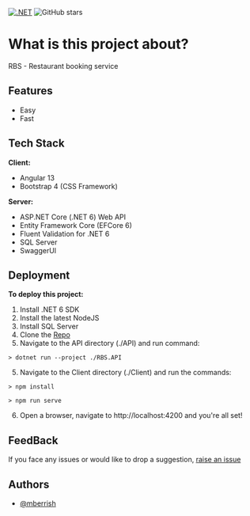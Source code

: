 [![.NET](https://github.com/mberrishdev/RBS/actions/workflows/dotnet.yml/badge.svg)](https://github.com/mberrishdev/RBS/actions/workflows/dotnet.yml)
![GitHub stars](https://img.shields.io/github/stars/mberrishdev/RBS)



# What is this project about?

RBS - Restaurant booking service


## Features

- Easy
- Fast

## Tech Stack

**Client:** 
* Angular 13
* Bootstrap 4 (CSS Framework)

**Server:** 
* ASP.NET Core (.NET 6) Web API
* Entity Framework Core (EFCore 6)
* Fluent Validation for .NET 6
* SQL Server
* SwaggerUI


## Deployment

**To deploy this project:**

1. Install .NET 6 SDK
2. Install the latest NodeJS
3. Install SQL Server
4. Clone the [Repo](https://github.com/mberrishdev/RBS)
5. Navigate to the API directory (./API) and run command:


```
> dotnet run --project ./RBS.API
```

5. Navigate to the Client directory (./Client) and run the commands:

```
> npm install
```

```
> npm run serve
```

6. Open a browser, navigate to http://localhost:4200 and you're all set! 

## FeedBack

If you face any issues or would like to drop a suggestion, [raise an issue](https://github.com/mberrishdev/RBS/issues/new)
## Authors

- [@mberrish](https://www.github.com/mberrish)

